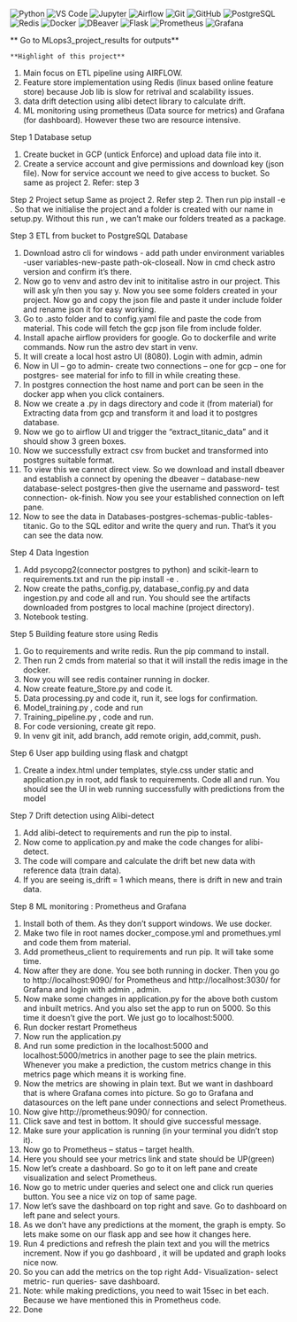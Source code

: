 ![Python](https://img.shields.io/badge/Python-3776AB?style=for-the-badge&logo=python&logoColor=white)
![VS Code](https://img.shields.io/badge/VS%20Code-007ACC?style=for-the-badge&logo=visualstudiocode&logoColor=white)
![Jupyter](https://img.shields.io/badge/Jupyter-F37626?style=for-the-badge&logo=jupyter&logoColor=white)
![Airflow](https://img.shields.io/badge/Apache%20Airflow-017CEE?style=for-the-badge&logo=apacheairflow&logoColor=white)
![Git](https://img.shields.io/badge/Git-F05032?style=for-the-badge&logo=git&logoColor=white)
![GitHub](https://img.shields.io/badge/GitHub-181717?style=for-the-badge&logo=github&logoColor=white)
![PostgreSQL](https://img.shields.io/badge/PostgreSQL-4169E1?style=for-the-badge&logo=postgresql&logoColor=white)
![Redis](https://img.shields.io/badge/Redis-DC382D?style=for-the-badge&logo=redis&logoColor=white)
![Docker](https://img.shields.io/badge/Docker-2496ED?style=for-the-badge&logo=docker&logoColor=white)
![DBeaver](https://img.shields.io/badge/DBeaver-372923?style=for-the-badge&logo=dbeaver&logoColor=white)
![Flask](https://img.shields.io/badge/Flask-000000?style=for-the-badge&logo=flask&logoColor=white)
![Prometheus](https://img.shields.io/badge/Prometheus-E6522C?style=for-the-badge&logo=prometheus&logoColor=white)
![Grafana](https://img.shields.io/badge/Grafana-F46800?style=for-the-badge&logo=grafana&logoColor=white)

** Go to MLops3_project_results for outputs**

    **Highlight of this project**
1.	Main focus on ETL pipeline using AIRFLOW.
2.	Feature store implementation using Redis (linux based online feature store) because Job lib is slow for retrival and scalability issues.
3.	data drift detection using alibi detect library to calculate drift.
4.	ML monitoring using prometheus (Data source for metrics) and Grafana (for dashboard). However these two are resource intensive.

Step 1
Database setup
1.	Create bucket in GCP (untick Enforce) and upload data file into it.
2.	Create a service account and give permissions and download key (json file).
Now for service account we need to give access to bucket. So same as project 2. Refer: step 3

Step 2
Project setup
Same as project 2. Refer step 2.
Then run pip install -e .
So that we initialise the project and a folder is created with our name in setup.py.
Without this run , we can’t make our folders treated as a package.

Step 3
ETL from bucket to PostgreSQL Database
1.	Download astro cli for windows -  add path under environment variables -user variables-new-paste path-ok-closeall. Now in cmd check astro version and confirm it’s there.
2.	Now go to venv and astro dev init to inititalise astro in our project. This will ask y/n then you say y. Now you see some folders created in your project. Now go and copy the json file and paste it under include folder and rename json it for easy working.
3.	Go to .asto folder and to config.yaml file and paste the code from material. This code will fetch the gcp json file from include folder.
4.	Install apache airflow providers for google. Go to dockerfile and write commands. Now run the astro dev start in venv.
5.	It will create a local host astro UI (8080). Login with admin, admin 
6.	Now in UI – go to admin- create two connections – one for gcp – one for postgres- see material for info to fill in while creating these. 
7.	In postgres connection the host name  and port can be seen in the docker app when you click containers.
8.	Now we create a .py in dags directory and code it (from material) for Extracting data from gcp and transform it and load it to postgres database.
9.	Now we go to airflow UI and trigger the “extract_titanic_data” and it should show 3 green boxes.
10.	Now we successfully extract csv from bucket and transformed into postgres suitable format.
11.	To view this we cannot direct view. So we download and install dbeaver and establish a connect by opening the dbeaver – database-new database-select postgres-then give the username and password- test connection- ok-finish. Now you see your established connection on left pane.
12.	Now to see the data in Databases-postgres-schemas-public-tables-titanic. Go to the SQL editor and write the query and run. That’s it you can see the data now.


Step 4
Data Ingestion
1.	Add psycopg2(connector postgres to python) and scikit-learn to requirements.txt and run the pip install -e .
2.	Now create the paths_config.py, database_config.py and data ingestion.py and code all and run. You should see the artifacts downloaded from postgres to local machine (project directory).
3.	Notebook testing.

Step 5
Building feature store using Redis
1.	Go to requirements and write redis. Run the pip command to install.
2.	Then run 2 cmds from material so that it will install the redis image in the docker.
3.	Now you will see redis container running in docker.
4.	Now create feature_Store.py and code it.
5.	Data processing.py and code it, run it, see logs for confirmation.
6.	Model_training.py , code and run
7.	Training_pipeline.py , code and run.
8.	For code versioning, create git repo.
9.	In venv git init, add branch, add remote origin, add,commit, push.

    
Step 6
User app building using flask and chatgpt
1.	Create a index.html under templates, style.css under static and application.py in root, add flask to requirements. Code all and run. You should see the UI in web running successfully with predictions from the model
   
Step 7
Drift detection using Alibi-detect

1.	Add alibi-detect to requirements and run the pip to instal.
2.	Now come to application.py and make the code changes for alibi-detect.
3.	The code will compare and calculate the drift bet new data with reference data (train data).
4.	If you are seeing is_drift = 1 which means, there is drift in new and train data.
   
Step 8
ML monitoring : Prometheus and Grafana
1.	Install both of them. As they don’t support windows. We use docker.
2.	Make two file in root names docker_compose.yml and promethues.yml and code them from material.
3.	Add prometheus_client to requirements and run pip. It will take some time.
4.	Now after they are done. You see both running in docker. Then you go to http://localhost:9090/ for Prometheus and http://localhost:3030/ for Grafana and login with admin , admin.
5.	Now make some changes in application.py for the above both custom and inbuilt metrics. And you also set the app to run on 5000. So this time it doesn’t give the port. We just go to localhost:5000.
6.	Run docker restart Prometheus 
7.	Now run the application.py
8.	And run some prediction in the localhost:5000 and localhost:5000/metrics in another page to see the plain metrics. Whenever you make a prediction, the custom metrics change in this metrics page which means it is working fine.
9.	Now the metrics are showing in plain text. But we want in dashboard that is where Grafana comes into picture. So go to Grafana and datasources on the left pane under connections and select Prometheus.
10.	Now give http://prometheus:9090/ for connection.
11.	Click save and test in bottom. It should give successful message.
12.	Make sure your application is running (in your terminal you didn’t stop it).
13.	Now go to Prometheus – status – target health.
14.	Here you should see your metrics link and state should be UP(green)
15.	Now let’s create a dashboard. So go to it on left pane and create visualization and select Prometheus.
16.	Now go to metric under queries and select one and click run queries button. You see a nice viz on top of same page.
17.	Now let’s save the dashboard on top right and save. Go to dashboard on left pane and select yours.
18.	As we don’t have any predictions at the moment, the graph is empty. So lets make some on our flask app and see how it changes here.
19.	Run 4 predictions and refresh the plain text and you will the metrics increment. Now if you go dashboard , it will be updated and graph looks nice now.
20.	So you can add the metrics on the top right Add- Visualization- select metric- run queries- save dashboard.
21.	Note: while making predictions, you need to wait 15sec in bet each. Because we have mentioned this in Prometheus code.
22.	Done

